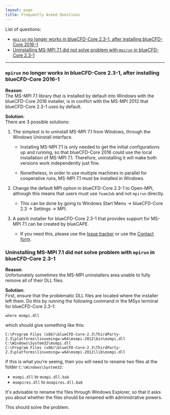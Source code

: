 ```yaml
---
layout: page
title: Frequently Asked Questions
---
```


List of questions:

  * [`mpirun` no longer works in blueCFD-Core 2.3-1, after installing blueCFD-Core 2016-1](#mpirun-no-longer-works-in-bluecfd-core-23-1-after-installing-bluecfd-core-2016-1)
  * [Uninstalling MS-MPI 7.1 did not solve problem with `mpirun` in blueCFD-Core 2.3-1](#uninstalling-ms-mpi-71-did-not-solve-problem-with-mpirun-in-bluecfd-core-23-1)

----

### `mpirun` no longer works in blueCFD-Core 2.3-1, after installing blueCFD-Core 2016-1

**Reason**: <br>
The MS-MPI 7.1 library that is installed by default into Windows with the blueCFD-Core 2016 installer, is in conflict with the MS-MPI 2012 that blueCFD-Core 2.3-1 uses by default.


**Solution**: <br>
There are 3 possible solutions:

  1. The simplest is to uninstall MS-MPI 7.1 from Windows, through the Windows Uninstall interface.

      * Installing MS-MPI 7.1 is only needed to get the initial configurations up and running, so that blueCFD-Core 2016 could use the local installation of MS-MPI 7.1. Therefore, uninstalling it will make both versions work independently just fine.

      * Nonetheless, in order to use multiple machines in parallel for cooperative runs, MS-MPI 7.1 must be installed in Windows.

  2. Change the default MPI option in blueCFD-Core 2.3-1 to Open-MPI, although this means that users must use `foamJob` and not `mpirun` directly.

      * This can be done by going to Windows Start Menu -> blueCFD-Core 2.3 -> Settings -> MPI.

  3. A patch installer for blueCFD-Core 2.3-1 that provides support for MS-MPI 7.1 can be created by blueCAPE.

      * If you need this, please use the [Issue tracker](https://github.com/blueCFD/Core/issues) or use the [Contact form](http://bluecfd.com/contact).



### Uninstalling MS-MPI 7.1 did not solve problem with `mpirun` in blueCFD-Core 2.3-1

**Reason**: <br>
Unfortunately sometimes the MS-MPI uninstallers area unable to fully remove all of their DLL files.

**Solution**: <br>
First, ensure that the problematic DLL files are located where the installer left them. Do this by running the following command in the MSys terminal for blueCFD-Core 2.3-1:

```
where msmpi.dll
```

which should give something like this:

```
C:\Program Files (x86)\blueCFD-Core-2.3\ThirdParty-2.3\platforms\linuxmingw-w64\msmpi-2012\bin\msmpi.dll
C:\Windows\System32\msmpi.dll
C:\Program Files (x86)\blueCFD-Core-2.3\ThirdParty-2.3\platforms\linuxmingw-w64\msmpi-2012\lib\msmpi.dll
```

If this is what you're seeing, then you will need to rename two files at the folder `C:\Windows\System32`:

  * `msmpi.dll` to `msmpi.dll.bak`
  * `msmpires.dll` to `msmpires.dll.bak`

It's advisable to rename the files through Windows Explorer, so that it asks you about whether the files should be renamed with administrative powers.

This should solve the problem.
